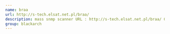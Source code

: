 ```yaml
---
name: braa
url: http://s-tech.elsat.net.pl/braa/
description: mass snmp scanner URL : http://s-tech.elsat.net.pl/braa/ Groups : blackarch blackarch-scanner
group: blackarch
---
```

